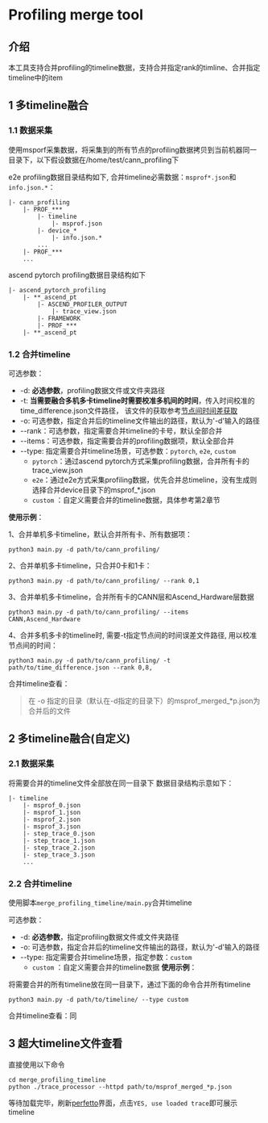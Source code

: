 # Profiling merge tool

## 介绍
本工具支持合并profiling的timeline数据，支持合并指定rank的timline、合并指定timeline中的item


## 1 多timeline融合

### 1.1 数据采集
使用msporf采集数据，将采集到的所有节点的profiling数据拷贝到当前机器同一目录下，以下假设数据在/home/test/cann_profiling下

e2e profiling数据目录结构如下, 合并timeline必需数据：`msprof*.json`和`info.json.*`：
```
|- cann_profiling
    |- PROF_***
        |- timeline
            |- msprof.json
        |- device_*
            |- info.json.*
        ...
    |- PROF_***
    ...
```
ascend pytorch profiling数据目录结构如下
```
|- ascend_pytorch_profiling
    |- **_ascend_pt
        |- ASCEND_PROFILER_OUTPUT
            |- trace_view.json
        |- FRAMEWORK
        |- PROF_***
    |- **_ascend_pt
```


### 1.2 合并timeline

可选参数：
- -d: **必选参数**，profiling数据文件或文件夹路径
- -t: **当需要融合多机多卡timeline时需要校准多机间的时间**，传入时间校准的time_difference.json文件路径， 该文件的获取参考[节点间时间差获取](https://gitee.com/aerfaliang/merge_profiling_timeline/tree/master/get_nodes_timediff)
- -o: 可选参数，指定合并后的timeline文件输出的路径，默认为'-d'输入的路径
- --rank：可选参数，指定需要合并timeline的卡号，默认全部合并
- --items：可选参数，指定需要合并的profiling数据项，默认全部合并
- --type: 指定需要合并timeline场景，可选参数：`pytorch`, `e2e`, `custom`
  - `pytorch`：通过ascend pytorch方式采集profiling数据，合并所有卡的trace_view.json
  - `e2e`：通过e2e方式采集profiling数据，优先合并总timeline，没有生成则选择合并device目录下的msprof_*.json
  - `custom` ：自定义需要合并的timeline数据，具体参考第2章节




**使用示例**：

1、合并单机多卡timeline，默认合并所有卡、所有数据项：
```
python3 main.py -d path/to/cann_profiling/
```

2、合并单机多卡timeline，只合并0卡和1卡：

```
python3 main.py -d path/to/cann_profiling/ --rank 0,1
```

3、合并单机多卡timeline，合并所有卡的CANN层和Ascend_Hardware层数据
```
python3 main.py -d path/to/cann_profiling/ --items CANN,Ascend_Hardware
```

4、合并多机多卡的timeline时, 需要-t指定节点间的时间误差文件路径, 用以校准节点间的时间：

```
python3 main.py -d path/to/cann_profiling/ -t path/to/time_difference.json --rank 0,8,
```

合并timeline查看：
> 在 -o 指定的目录（默认在-d指定的目录下）的msprof_merged_*p.json为合并后的文件

## 2 多timeline融合(自定义)
### 2.1 数据采集
将需要合并的timeline文件全部放在同一目录下
数据目录结构示意如下：
```
|- timeline
    |- msprof_0.json
    |- msprof_1.json
    |- msprof_2.json
    |- msprof_3.json
    |- step_trace_0.json
    |- step_trace_1.json
    |- step_trace_2.json
    |- step_trace_3.json
    ...
```
### 2.2 合并timeline
使用脚本`merge_profiling_timeline/main.py`合并timeline

可选参数：
- -d: **必选参数**，指定profiling数据文件或文件夹路径
- -o: 可选参数，指定合并后的timeline文件输出的路径，默认为'-d'输入的路径
- --type: 指定需要合并timeline场景，指定参数：`custom`
  - `custom` ：自定义需要合并的timeline数据
**使用示例**：

将需要合并的所有timeline放在同一目录下，通过下面的命令合并所有timeline
```
python3 main.py -d path/to/timeline/ --type custom
```
合并timeline查看：同

## 3 超大timeline文件查看

直接使用以下命令
```
cd merge_profiling_timeline
python ./trace_processor --httpd path/to/msprof_merged_*p.json 
```
等待加载完毕，刷新[perfetto](https://ui.perfetto.dev/)界面，点击`YES, use loaded trace`即可展示timeline



